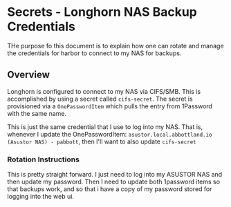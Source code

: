 # Secrets - Longhorn NAS Backup Credentials

THe purpose fo this document is to explain how one can rotate and manage the credentials for harbor to connect to my NAS for backups.

## Overview

Longhorn is configured to connect to my NAS via CIFS/SMB.  This is accomplished by using a secret called `cifs-secret`.  The secret is provisioned via a `OnePasswordItem` which pulls the entry from 1Password with the same name.

This is just the same credential that I use to log into my NAS.  That is, whenever I update the OnePasswordItem: `asustor.local.abbottland.io (Asustor NAS) - pabbott`, then I'll want to also update `cifs-secret`

### Rotation Instructions

This is pretty straight forward. I just need to log into my ASUSTOR NAS and then update my password.  Then I need to update both 1password items so that backups work, and so that i have a copy of my password stored for logging into the web ui.